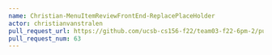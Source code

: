 ```yaml
---
name: Christian-MenuItemReviewFrontEnd-ReplacePlaceHolder
actor: christianvanstralen
pull_request_url: https://github.com/ucsb-cs156-f22/team03-f22-6pm-2/pull/63
pull_request_num: 63
---
```

